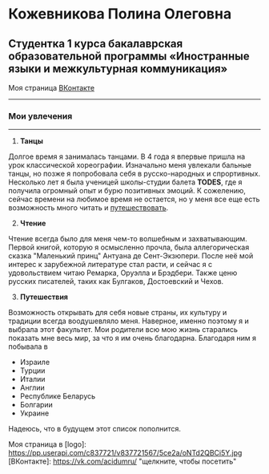 #  Кожевникова Полина Олеговна
## Студентка 1 курса бакалаврская образовательной программы «Иностранные языки и межкультурная коммуникация»

Моя страница [ВКонтакте](https://vk.com/acidumru)
***
### Мои увлечения
***
1. **Танцы**


Долгое время я занималась танцами. В 4 года я впервые пришла на урок классической хореографии. Изначально меня увлекали бальные танцы, но позже я попробовала себя в русско-народных и спрортивных. Несколько лет я была ученицей школы-студии балета **TODES**, где я получила огромный опыт и бурю позитивных эмоций. К сожелению, сейчас времени на любимое время не остается, но у меня все еще есть возможность много читать и <u>путешествовать</u>.

2. **Чтение**


Чтение всегда было для меня чем-то волшебным и захватывающим. 
Первой книгой, которую я осмысленно прочла, была аллегорическая сказка "Маленький принц" Антуана де Сент-Экзюпери. После неё мой интерес к зарубежной литературе стал расти, и сейчас я с удовольствием читаю Ремарка, Оруэлла и Брэдбери. Также ценю русских писателей, таких как Булгаков, Достоевский и Чехов.
 
3. **Путешествия**


Возможность открывать для себя новые страны, их культуру и традиции всегда воодушевляло меня. Наверное, именно поэтому я и выбрала этот факультет.
Мои родители всю мою жизнь старались показать мне весь мир, за что я им очень благодарна. Благодаря ним я побывала в 
 - Израиле 
 - Турции
 - Италии
 - Англии
 - Республике Беларусь
 - Болгарии
 - Украине
 
Надеюсь, что в будущем этот список пополнится.

Моя страница в
[logo]: https://pp.userapi.com/c837721/v837721567/5ce2a/oNTd2QBCi5Y.jpg
[ВКонтакте]: https://vk.com/acidumru/ "щелкните, чтобы посетить"
